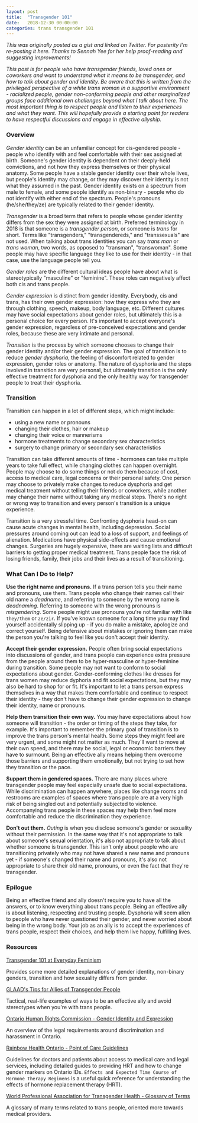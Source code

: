 ```yaml
---
layout: post
title:  "Transgender 101"
date:   2018-12-30 00:00:00
categories: trans transgender 101
---
```


_This was originally posted as a gist and linked on Twitter. For posterity I'm re-posting it here. Thanks to Sennah Yee for her help proof-reading and suggesting improvements!_

_This post is for people who have transgender friends, loved ones or coworkers and want to understand what it means to be transgender, and how to talk about gender and identity. Be aware that this is written from the privileged perspective of a white trans woman in a supportive environment - racialized people, gender non-conforming people and other marginalized groups face additional own challenges beyond what I talk about here. The most important thing is to respect people and listen to their experiences and what they want. This will hopefully provide a starting point for readers to have respectful discussions and engage in effective allyship._

### Overview

_Gender identity_ can be an unfamiliar concept for cis-gendered people - people who identify with and feel comfortable with their sex assigned at birth.
Someone's gender identity is dependent on their deeply-held convictions, and not how they express themselves or their physical anatomy.
Some people have a stable gender identity over their whole lives, but people's identity may change, or they may discover their identity is not what they assumed in the past.
Gender identity exists on a spectrum from male to female, and some people identify as non-binary - people who do not identify with either end of the spectrum. People's pronouns (he/she/they/ze) are typically related to their gender identity.

_Transgender_ is a broad term that refers to people whose gender identity differs from the sex they were assigned at birth.
Preferred terminology in 2018 is that someone is a _transgender person_, or someone is _trans_ for short. 
Terms like "transgenders," "transgendereds," and "transsexuals" are not used. 
When talking about trans identities you can say _trans man_ or _trans woman_, two words, as opposed to "transman", "transwoman".
Some people may have specific language they like to use for their identity - in that case, use the language people tell you.

_Gender roles_ are the different cultural ideas people have about what is stereotypically "masculine" or "feminine". These roles can negatively affect both cis and trans people. 

_Gender expression_ is distinct from gender identity. Everybody, cis and trans, has their own gender expression: how they express who they are through
clothing, speech, makeup, body language, etc. Different cultures may have social expectations about gender roles, but ultimately this is a personal choice for every person. It's important to accept everyone's gender expression, regardless of
pre-conceived expectations and gender roles, because these are very intimate and personal.

_Transition_ is the process by which someone chooses to change their gender identity and/or their gender expression. The goal of transition is to reduce _gender dysphoria_, the feeling of discomfort related to gender expression, gender roles or anatomy. 
The nature of dysphoria and the steps involved in transition are very personal, but ultimately transition is the only effective treatment for dysphoria and the only healthy way for transgender people to treat their dysphoria.

### Transition

Transition can happen in a lot of different steps, which might include:

- using a new name or pronouns
- changing their clothes, hair or makeup
- changing their voice or mannerisms
- hormone treatments to change secondary sex characteristics
- surgery to change primary or secondary sex characteristics

Transition can take different amounts of time - hormones can take multiple years to take full effect, while changing clothes can happen overnight.
People may choose to do some things or not do them because of cost, access to medical care, legal concerns or their personal safety.
One person may choose to privately make changes to reduce dysphoria and get medical treatment without telling their friends or coworkers, while another may change their name without taking any medical steps.
There's no right or wrong way to transition and every person's transition is a unique experience. 

Transition is a very stressful time. Confronting dysphoria head-on can cause acute changes in mental health, including depression. Social pressures around coming out can lead to a loss of support, and feelings of alienation. Medications have physical side-effects and cause emotional changes. Surgeries are hugely expensive, there are waiting lists and difficult barriers to getting proper medical treatment. Trans people face the risk of losing friends, family, their jobs and their lives as a result of transitioning. 

### What Can I Do to Help?

**Use the right name and pronouns.** If a trans person tells you their name and pronouns, use them. Trans people who change their names call their old name a _deadname_, and referring to someone by the wrong name is _deadnaming_. Referring to someone with the wrong pronouns is _misgendering_. Some people might use pronouns you're not familiar with like `they/them` or `ze/zir`. If you've known someone for a long time you may find yourself accidentally slipping up - if you do make a mistake, apologize and correct yourself. Being defensive about mistakes or ignoring them can make the person you're talking to feel like you don't accept their identity.

**Accept their gender expression.** People often bring social expectations into discussions of gender, and trans people can experience extra pressure from the people around them to be hyper-masculine or hyper-feminine during transition. Some people may not want to conform to social expectations about gender. Gender-conforming clothes like dresses for trans women may reduce dyphoria and fit social expectations, but they may also be hard to shop for or fit. It's important to let a trans person express themselves in a way that makes them comfortable and continue to respect their identity - they don't have to change their gender expression to change their identity, name or pronouns.

**Help them transition their own way.** You may have expectations about how someone will transition - the order or timing of the steps they take, for example. It's important to remember the primary goal of transition is to improve the trans person's mental health. Some steps they might feel are very urgent, and some might not matter as much. They'll want to move at their own speed, and there may be social, legal or economic barriers they have to surmount. Being an effective ally means helping them overcome those barriers and supporting them emotionally, but not trying to set how they transition or the pace.

**Support them in gendered spaces.** There are many places where transgender people may feel especially unsafe due to social expectations. While discrimination can happen anywhere, places like change rooms and restrooms are examples of spaces where trans people are at a very high risk of being singled out and potentially subjected to violence. Accompanying trans people in these spaces may help them feel more comfortable and reduce the discrimination they experience.

**Don't out them.** _Outing_ is when you disclose someone's gender or sexuality without their permission. In the same way that it's not appropriate to talk about someone's sexual orientation, it's also not appropriate to talk about whether someone is transgender. This isn't only about people who are transitioning privately who may not have shared a new name and pronouns yet - if someone's changed their name and pronouns, it's also not appropriate to share their old name, pronouns, or even the fact that they're transgender.

### Epilogue

Being an effective friend and ally doesn't require you to have all the answers, or to know everything about trans people. Being an effective ally is about listening, respecting and trusting people. Dysphoria will seem alien to people who have never questioned their gender, and never worried about being in the wrong body. Your job as an ally is to accept the experiences of trans people, respect their choices, and help them live happy, fulfilling lives.

### Resources

[Transgender 101 at Everyday Feminism](https://everydayfeminism.com/2016/08/transgender-101/)

Provides some more detailed explanations of gender identity, non-binary genders, transition and how sexuality differs from gender.

[GLAAD's Tips for Allies of Transgender People](https://www.glaad.org/transgender/allies)

Tactical, real-life examples of ways to be an effective ally and avoid stereotypes when you're with trans people.

[Ontario Human Rights Commission - Gender Identity and Expression](http://www.ohrc.on.ca/en/gender-identity-and-gender-expression-brochure)

An overview of the legal requirements around discrimination and harassment in Ontario.

[Rainbow Health Ontario - Point of Care Guidelines](https://www.rainbowhealthontario.ca/TransHealthGuide/resources.html)

Guidelines for doctors and patients about access to medical care and legal services, including detailed guides to providing HRT and how to change gender markers on Ontario IDs. `Effects and Expected Time Course of Hormone Therapy Regimens` is a useful quick reference for understanding the effects of hormone replacement therapy (HRT).

[World Professional Association for Transgender Health - Glossary of Terms](http://www.phsa.ca/transgender/Documents/Glossary%20of%20Terms%20-%203%20sources.pdf)

A glossary of many terms related to trans people, oriented more towards medical providers.
